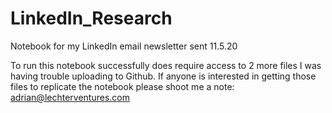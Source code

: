 # LinkedIn_Research
Notebook for my LinkedIn email newsletter sent 11.5.20


To run this notebook successfully does require access to 2 more files I was having trouble uploading to Github. If anyone is interested in getting those files to replicate the notebook please shoot me a note: adrian@lechterventures.com
